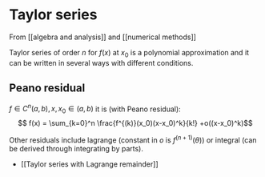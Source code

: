 # Taylor series
From [[algebra and analysis]] and [[numerical methods]]

Taylor series of order $n$ for $f(x)$ at $x_0$ is a polynomial approximation and it can be written in several ways with different conditions.

## Peano residual
$f \in C^n(a,b), x, x_0 \in (a, b)$ it is (with Peano residual):
$$ f(x) = \sum_{k=0}^n \frac{f^{(k)}(x_0)(x-x_0)^k}{k!} +o((x-x_0)^k)$$

Other residuals include lagrange (constant in $o$ is $f^{(n+1)}(\theta)$) or integral (can be derived through integrating by parts).

- [[Taylor series with Lagrange remainder]]
